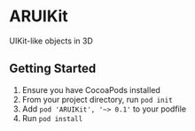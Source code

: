 # ARUIKit
UIKit-like objects in 3D

## Getting Started

1. Ensure you have CocoaPods installed
2. From your project directory, run `pod init`
3. Add `pod 'ARUIKit', '~> 0.1'` to your podfile
4. Run `pod install`
